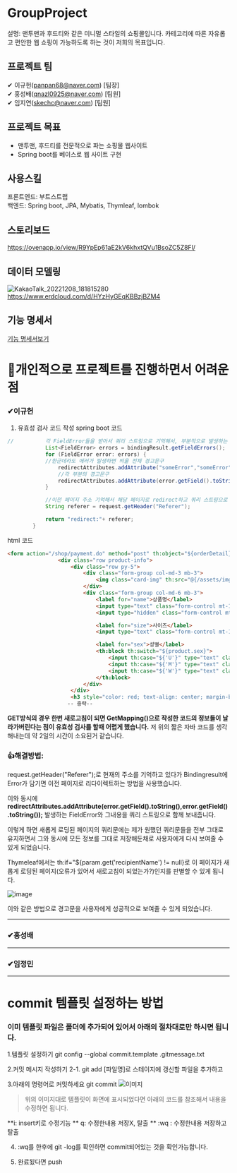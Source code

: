 # GroupProject
설명: 맨투맨과 후드티와 같은 미니멀 스타일의 쇼핑몰입니다.
카테고리에 따른 자유롭고 편안한 웹 쇼핑이 가능하도록 하는 것이 저희의 목표입니다.

## 프로젝트 팀
✔ 이규헌(panpan68@naver.com) [팀장]  
✔ 홍성배(qnazl0925@naver.com) [팀원]  
✔ 임지연(skechc@naver.com) [팀원] 

## 프로젝트 목표
+ 맨투맨, 후드티를 전문적으로 파는 쇼핑몰 웹사이트
+ Spring boot를 베이스로 웹 사이트 구현

## 사용스킬
프론트엔드: 부트스트랩  
백엔드: Spring boot, JPA, Mybatis, Thymleaf, lombok

## 스토리보드
https://ovenapp.io/view/R9YpEp61aE2kV6khxtQVu1BsoZC5Z8Fl/

## 데이터 모델링
![KakaoTalk_20221208_181815280](https://user-images.githubusercontent.com/101496219/206895009-c5900170-9f95-4c16-a4a0-2bd3bbcf3faf.jpg)
https://www.erdcloud.com/d/HYzHyGEqKBBzjBZM4

## 기능 명세서
[기능 명세서보기](https://docs.google.com/spreadsheets/d/1dZZ9WDroy_Z0zwEdAzWC1t3ZqnuLQOsLEObZysph8Hc/edit?usp=sharing)

# 🤔개인적으로 프로젝트를 진행하면서 어려운 점
### ✔이규헌
1. 유효성 검사 코드 작성
spring boot 코드  
```java
//          각 FieldError들을 받아서 쿼리 스트링으로 기억해서, 부분적으로 발생하는 부분에 대해서만 경고안내를 보여줄 수 있음
            List<FieldError> errors = bindingResult.getFieldErrors();
            for (FieldError error: errors) {
            //한군데라도 에러가 발생하면 띄울 전체 경고문구
                redirectAttributes.addAttribute("someError","someError");
                //각 부분의 경고문구
                redirectAttributes.addAttribute(error.getField().toString(),error.getField().toString());
            }

            //이전 페이지 주소 기억해서 해당 페이지로 redirect하고 쿼리 스트링으로 기억
            String referer = request.getHeader("Referer");

            return "redirect:"+ referer;
        }
```
html 코드  
```html
<form action="/shop/payment.do" method="post" th:object="${orderDetail}">
                <div class="row product-info">
                    <div class="row py-5">
                        <div class="form-group col-md-3 mb-3">
                            <img class="card-img" th:src="@{/assets/img/productIMG/} + ${product.productPhoto}">
                        </div>
                        <div class="form-group col-md-6 mb-3">
                            <label for="name">상품명</label>
                            <input type="text" class="form-control mt-1"  th:field="${product.productName}" readonly>
                            <input type="hidden" class="form-control mt-1"  th:field="${product.productNum}" >

                            <label for="size">사이즈</label>
                            <input type="text" class="form-control mt-1"  th:field="${product.productSize}" readonly>

                            <label for="sex">성별</label>
                            <th:block th:switch="${product.sex}">
                                <input th:case="${'U'}" type="text" class="form-control mt-1"  th:field="${product.sex}" readonly>
                                <input th:case="${'M'}" type="text" class="form-control mt-1"  th:field="${product.sex}" readonly>
                                <input th:case="${'W'}" type="text" class="form-control mt-1"  th:field="${product.sex}" readonly>
                            </th:block>
                        </div>
                    </div>
                    <h3 style="color: red; text-align: center; margin-bottom: 30px" th:if="${param.get('referer') != null}" th:text="|입력정보를 다시한번 확인해주세요!|"></h3>
                   -- 중략--
```
**GET방식의 경우 한번 새로고침이 되면 GetMapping()으로 작성한 코드의 정보들이 날라가버린다는 점이 유효성 검사를 할때 어렵게 했습니다.**
저 위의 짧은 자바 코드를 생각해내는데 약 2일의 시간이 소요된거 같습니다.  
### 👍해결방법:  

request.getHeader("Referer");로 현재의 주소를 기억하고 있다가 Bindingresult에 Error가 담기면 이전 페이지로 리다이렉트하는 방법을 사용했습니다.

이와 동시에 **redirectAttributes.addAttribute(error.getField().toString(),error.getField().toString());** 발생하는 FieldError와 그내용을 쿼리 스트링으로 함께 보내줍니다.

이렇게 하면 새롭게 로딩된 페이지의 쿼리문에는 제가 원했던 쿼리문들을 전부 그대로 유지하면서 그와 동시에 모든 정보를 그대로 저장해둔채로 사용자에게 다시 보여줄 수 있게 되었습니다.  

Thymeleaf에서는 th:if="${param.get('recipientName') != null}로 이 페이지가 새롭게 로딩된 페이지(오류가 있어서 새로고침이 되었는가?)인지를 판별할 수 있게 됩니다.

![image](https://user-images.githubusercontent.com/101496219/208081798-1ba16706-7e46-48eb-b213-82d2ef4143d1.png)


이와 같은 방법으로 경고문을 사용자에게 성공적으로 보여줄 수 있게 되었습니다.

-----------------------------------------

### ✔홍성배  

---------------------------------------

### ✔임정민  
-------------------------------------
# commit 템플릿 설정하는 방법
### 이미 템플릿 파일은 폴더에 추가되어 있어서 아래의 절차대로만 하시면 됩니다.

1.템플릿 설정하기
git config --global commit.template .gitmessage.txt

2.커밋 메시지 작성하기
2-1. git add [파일명]로 스테이지에 갱신할 파일을 추가하고

3.아래의 명령어로 커밋하세요
git commit
![이미지](https://user-images.githubusercontent.com/101496219/206132909-44df1208-ea95-4376-a4e5-4c3b0f97996b.png)
> 위의 이미지대로 템플릿이 화면에 표시되었다면 아래의 코드를 참조해서 내용을 수정하면 됩니다.

**i: insert키로 수정기능
** q: 수정한내용 저장X, 탈출
** :wq : 수정한내용 저장하고 탈출 

4. :wq를 한후에 git -log를 확인하면 commit되어있는 것을 확인가능합니다.

5. 완료됬다면 push
